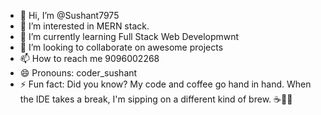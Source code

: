 - 👋 Hi, I’m @Sushant7975
- 👀 I’m interested in MERN stack.
- 🌱 I’m currently learning Full Stack Web Developmwnt
- 💞️ I’m looking to collaborate on awesome projects
- 📫 How to reach me 9096002268
- 😄 Pronouns: coder_sushant
- ⚡ Fun fact: Did you know? My code and coffee go hand in hand. When the IDE takes a break, I'm sipping on a different kind of brew. ☕👨‍💻

<!---
Sushant7975/Sushant7975 is a ✨ special ✨ repository because its `README.md` (this file) appears on your GitHub profile.
You can click the Preview link to take a look at your changes.
--->
